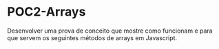 # POC2-Arrays
Desenvolver uma prova de conceito que mostre como funcionam e para que servem os seguintes métodos de arrays em Javascript.
